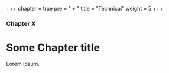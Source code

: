 +++
chapter = true
pre = "<b> + </b>"
title = "Technical"
weight = 5
+++

### Chapter X

# Some Chapter title

Lorem Ipsum.
